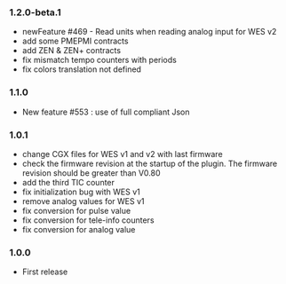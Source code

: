 ### 1.2.0-beta.1
* newFeature #469 - Read units when reading analog input for WES v2
* add some PMEPMI contracts
* add ZEN & ZEN+ contracts
* fix mismatch tempo counters with periods
* fix colors translation not defined

### 1.1.0
* New feature #553 : use of full compliant Json

### 1.0.1
* change CGX files for WES v1 and v2 with last firmware
* check the firmware revision at the startup of the plugin. The firmware revision should be greater than V0.80
* add the third TIC counter
* fix initialization bug with WES v1
* remove analog values for WES v1
* fix conversion for pulse value
* fix conversion for tele-info counters
* fix conversion for analog value

### 1.0.0
* First release